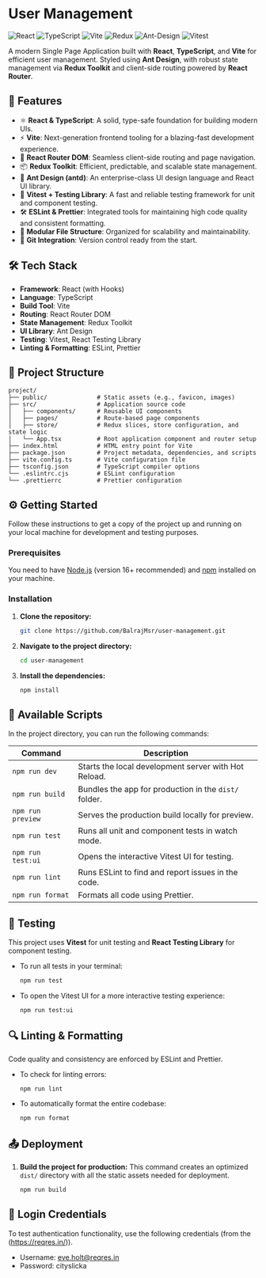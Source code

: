 # User Management

![React](https://img.shields.io/badge/react-%2320232a.svg?style=for-the-badge&logo=react&logoColor=%2361DAFB)
![TypeScript](https://img.shields.io/badge/typescript-%23007ACC.svg?style=for-the-badge&logo=typescript&logoColor=white)
![Vite](https://img.shields.io/badge/vite-%23646CFF.svg?style=for-the-badge&logo=vite&logoColor=white)
![Redux](https://img.shields.io/badge/redux-%23593d88.svg?style=for-the-badge&logo=redux&logoColor=white)
![Ant-Design](https://img.shields.io/badge/-Ant%20Design-%230170FE?style=for-the-badge&logo=ant-design&logoColor=white)
![Vitest](https://img.shields.io/badge/vitest-%236E9F18.svg?style=for-the-badge&logo=vitest&logoColor=white)

A modern Single Page Application built with **React**, **TypeScript**, and **Vite** for efficient user management. Styled using **Ant Design**, with robust state management via **Redux Toolkit** and client-side routing powered by **React Router**.

## 🚀 Features

-   ⚛️ **React & TypeScript**: A solid, type-safe foundation for building modern UIs.
-   ⚡ **Vite**: Next-generation frontend tooling for a blazing-fast development experience.
-   🧭 **React Router DOM**: Seamless client-side routing and page navigation.
-   📦 **Redux Toolkit**: Efficient, predictable, and scalable state management.
-   🎨 **Ant Design (antd)**: An enterprise-class UI design language and React UI library.
-   🧪 **Vitest + Testing Library**: A fast and reliable testing framework for unit and component testing.
-   🛠️ **ESLint & Prettier**: Integrated tools for maintaining high code quality and consistent formatting.
-   📂 **Modular File Structure**: Organized for scalability and maintainability.
-   🔄 **Git Integration**: Version control ready from the start.

## 🛠️ Tech Stack

-   **Framework**: React (with Hooks)
-   **Language**: TypeScript
-   **Build Tool**: Vite
-   **Routing**: React Router DOM
-   **State Management**: Redux Toolkit
-   **UI Library**: Ant Design
-   **Testing**: Vitest, React Testing Library
-   **Linting & Formatting**: ESLint, Prettier

## 📁 Project Structure

```
project/
├── public/              # Static assets (e.g., favicon, images)
├── src/                 # Application source code
│   ├── components/      # Reusable UI components
│   ├── pages/           # Route-based page components
│   ├── store/           # Redux slices, store configuration, and state logic
│   └── App.tsx          # Root application component and router setup
├── index.html           # HTML entry point for Vite
├── package.json         # Project metadata, dependencies, and scripts
├── vite.config.ts       # Vite configuration file
├── tsconfig.json        # TypeScript compiler options
└── .eslintrc.cjs        # ESLint configuration
└── .prettierrc          # Prettier configuration
```

## ⚙️ Getting Started

Follow these instructions to get a copy of the project up and running on your local machine for development and testing purposes.

### Prerequisites

You need to have [Node.js](https://nodejs.org/) (version 16+ recommended) and [npm](https://www.npmjs.com/) installed on your machine.

### Installation

1.  **Clone the repository:**
    ```bash
    git clone https://github.com/BalrajMsr/user-management.git
    ```
2.  **Navigate to the project directory:**
    ```bash
    cd user-management
    ```
3.  **Install the dependencies:**
    ```bash
    npm install
    ```

## 📜 Available Scripts

In the project directory, you can run the following commands:

| Command         | Description                                        |
| --------------- | -------------------------------------------------- |
| `npm run dev`   | Starts the local development server with Hot Reload. |
| `npm run build` | Bundles the app for production in the `dist/` folder.  |
| `npm run preview`| Serves the production build locally for preview.   |
| `npm run test`    | Runs all unit and component tests in watch mode.   |
| `npm run test:ui` | Opens the interactive Vitest UI for testing.       |
| `npm run lint`    | Runs ESLint to find and report issues in the code. |
| `npm run format`  | Formats all code using Prettier.                   |

## 🧪 Testing

This project uses **Vitest** for unit testing and **React Testing Library** for component testing.

-   To run all tests in your terminal:
    ```bash
    npm run test
    ```
-   To open the Vitest UI for a more interactive testing experience:
    ```bash
    npm run test:ui
    ```

## 🔍 Linting & Formatting

Code quality and consistency are enforced by ESLint and Prettier.

-   To check for linting errors:
    ```bash
    npm run lint
    ```
-   To automatically format the entire codebase:
    ```bash
    npm run format
    ```

## 📤 Deployment

1.  **Build the project for production:**
    This command creates an optimized `dist/` directory with all the static assets needed for deployment.
    ```bash
    npm run build
    ```

## 🔐 Login Credentials
To test authentication functionality, use the following credentials (from the (https://reqres.in/)).
- Username: eve.holt@reqres.in
- Password: cityslicka
